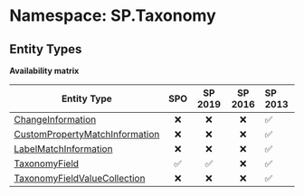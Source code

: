 # Namespace: SP.Taxonomy

## Entity Types

**Availability matrix**

Entity Type | SPO | SP 2019 | SP 2016 | SP 2013
----------|:---:|:-------:|:-------:|:-------
[ChangeInformation](./EntityTypes/ChangeInformation.md) | ❌ | ❌ | ❌ | ✅
[CustomPropertyMatchInformation](./EntityTypes/CustomPropertyMatchInformation.md) | ❌ | ❌ | ❌ | ✅
[LabelMatchInformation](./EntityTypes/LabelMatchInformation.md) | ❌ | ❌ | ❌ | ✅
[TaxonomyField](./EntityTypes/TaxonomyField.md) | ✅ | ✅ | ❌ | ✅
[TaxonomyFieldValueCollection](./EntityTypes/TaxonomyFieldValueCollection.md) | ❌ | ❌ | ❌ | ✅

